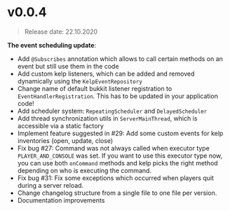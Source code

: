 # v0.0.4
> Release date: 22.10.2020

**The event scheduling update**:
* Add `@Subscribes` annotation which allows to call certain methods on an event but still use them in the code
* Add custom kelp listeners, which can be added and removed dynamically using the `KelpEventRepository`
* Change name of default bukkit listener registration to `EventHandlerRegistration`. This has to be updated in your application code!
* Add scheduler system: `RepeatingScheduler` and `DelayedScheduler`
* Add thread synchronization utils in `ServerMainThread`, which is accessible via a static factory
* Implement feature suggested in #29: Add some custom events for kelp inventories (open, update, close)
* Fix bug #27: Command was not always called when executor type `PLAYER_AND_CONSOLE` was set. If you want to use this executor type now, you can use both `onCommand` methods and kelp picks the right method depending on who is executing the command.
* Fix bug #31: Fix some exceptions which occurred when players quit during a server reload.
* Change changelog structure from a single file to one file per version. 
* Documentation improvements